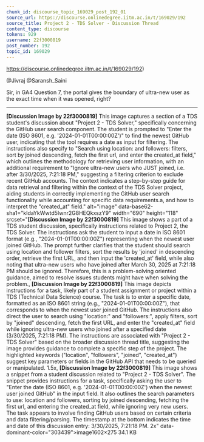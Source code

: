 ```yaml
---
chunk_id: discourse_topic_169029_post_192_01
source_url: https://discourse.onlinedegree.iitm.ac.in/t/169029/192
source_title: Project 2 - TDS Solver - Discussion Thread
content_type: discourse
tokens: 929
username: 22f3000819
post_number: 192
topic_id: 169029
---
```


https://discourse.onlinedegree.iitm.ac.in/t/169029/192)

@Jivraj @Saransh_Saini

Sir, in GA4 Question 7, the portal gives the boundary of ultra-new user as the exact time when it was opened, right?

---

**[Discussion Image by 22f3000819]** This image captures a section of a TDS student's discussion about "Project 2 - TDS Solver," specifically concerning the GitHub user search component. The student is prompted to "Enter the date (ISO 8601, e.g. '2024-01-01T00:00:00Z')" to find the newest GitHub user, indicating that the tool requires a date as input for filtering. The instructions also specify to "Search using location: and followers: filters, sort by joined descending, fetch the first url, and enter the created_at field," which outlines the methodology for retrieving user information, with an additional requirement to "Ignore ultra-new users who JUST joined, i.e. after 3/30/2025, 7:21:18 PM," suggesting a filtering criterion to exclude recent GitHub accounts. The context indicates a step-by-step guide for data retrieval and filtering within the context of the TDS Solver project, aiding students in correctly implementing the GitHub user search functionality while accounting for specific data requirements.a, and how to interpret the "created_at" field." alt="image" data-base62-sha1="kIdaYkWwtd5Iwnr2G8HEQkxszY9" width="690" height="118" srcset="**[Discussion Image by 22f3000819]** This image shows a part of a TDS student discussion, specifically instructions related to Project 2, the TDS Solver. The instructions ask the student to input a date in ISO 8601 format (e.g., "2024-01-01T00:00:00Z") representing when the newest user joined GitHub. The prompt further clarifies that the student should search using location and follower filters, sort the results by 'joined' in descending order, retrieve the first URL, and then input the 'created_at' field, while also noting that ultra-new users who have joined after March 30, 2025 at 7:21:18 PM should be ignored. Therefore, this is a problem-solving oriented guidance, aimed to resolve issues students might have when solving the problem., **[Discussion Image by 22f3000819]** This image depicts instructions for a task, likely part of a student assignment or project within a TDS (Technical Data Science) course. The task is to enter a specific date, formatted as an ISO 8601 string (e.g., "2024-01-01T00:00:00Z"), that corresponds to when the newest user joined GitHub. The instructions also direct the user to search using "location:" and "followers:", apply filters, sort by "joined" descending, fetch the first URL, and enter the "created_at" field while ignoring ultra-new users who joined after a specified date (3/30/2025, 7:21:18 PM). The instructions are associated with "Project 2 - TDS Solver" based on the broader discussion thread title, suggesting the image provides guidance to complete a specific step of the project. The highlighted keywords ("location", "followers", "joined", "created_at") suggest key parameters or fields in the GitHub API that needs to be queried or manipulated. 1.5x, **[Discussion Image by 22f3000819]** This image shows a snippet from a student discussion related to "Project 2 - TDS Solver". The snippet provides instructions for a task, specifically asking the user to "Enter the date (ISO 8601, e.g. '2024-01-01T00:00:00Z') when the newest user joined GitHub" in the input field. It also outlines the search parameters to use: location and followers, sorting by joined descending, fetching the first url, and entering the created_at field, while ignoring very new users. The task appears to involve finding GitHub users based on certain criteria and data filtering/parsing. The timestamp at the bottom indicates the time and date of this discussion entry: 3/30/2025, 7:21:18 PM. 2x" data-dominant-color="303439">image1602×275 34.1 KB
